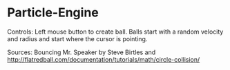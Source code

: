 # Particle-Engine

Controls:
Left mouse button to create ball. Balls start with a random velocity and radius and start where the cursor is pointing.

Sources:
Bouncing Mr. Speaker by Steve Birtles and 
http://flatredball.com/documentation/tutorials/math/circle-collision/

